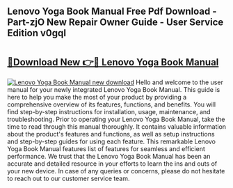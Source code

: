 ## Lenovo Yoga Book Manual Free Pdf Download - Part-zjO New Repair Owner Guide - User Service Edition v0gqI

# <h2><a href="http://cf26609.oget.top/?id=Lenovo+Yoga+Book+Manual">🔗Download New 👉🔴 Lenovo Yoga Book Manual</a></h2>

[![Lenovo Yoga Book Manual new download](https://i.imgur.com/5g1atiW.png)](http://cf26609.oget.top/?id=Lenovo+Yoga+Book+Manual)
Hello and welcome to the user manual for your newly integrated Lenovo Yoga Book Manual. This guide is here to help you make the most of your product by providing a comprehensive overview of its features, functions, and benefits. You will find step-by-step instructions for installation, usage, maintenance, and troubleshooting. Prior to operating your Lenovo Yoga Book Manual, take the time to read through this manual thoroughly. It contains valuable information about the product's features and functions, as well as setup instructions and step-by-step guides for using each feature. This remarkable Lenovo Yoga Book Manual features list of features for seamless and efficient performance. We trust that the Lenovo Yoga Book Manual has been an accurate and detailed resource in your efforts to learn the ins and outs of your new device. In case of any queries or concerns, please do not hesitate to reach out to our customer service team.
